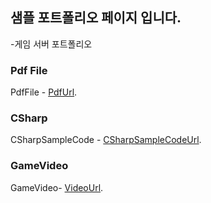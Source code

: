 ## 샘플 포트폴리오 페이지 입니다.
-게임 서버 포트폴리오

### Pdf File
PdfFile - [PdfUrl](https://github.com/TopOfElectricWizard/PDF/blob/main/Sample_Server_-%ED%8F%AC%ED%8A%B8%ED%8F%B4%EB%A6%AC%EC%98%A4.pdf).

### CSharp
CSharpSampleCode - [CSharpSampleCodeUrl](https://github.com/TopOfElectricWizard/SampleCode).


### GameVideo
GameVideo- [VideoUrl](https://www.youtube.com/watch?v=yDDOnjKPasc&feature=youtu.be).


